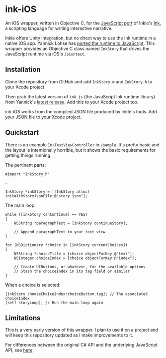 # ink-iOS

An iOS wrapper, written in Objective C, for the [JavaScript port](https://github.com/y-lohse/inkjs) of Inkle's [Ink](https://github.com/inkle/ink), a scripting language for writing interactive narrative.

Inkle offers Unity integration, but no direct way to use the Ink runtime in a native iOS app. Yannick Lohse has [ported the runtime to JavaScript](https://github.com/y-lohse/inkjs). This wrapper provides an Objective C class named `InkStory` that drives the JavaScript runtime via iOS's `JSContext`.

## Installation

Clone the repository from GitHub and add `InkStory.m` and `InkStory.h` to your Xcode project.

Then grab the latest version of `ink.js` (the JavaScript Ink runtime library) from Yannick's [latest release](https://github.com/y-lohse/inkjs/releases). Add this to your Xcode project too.

ink-iOS works from the compiled JSON file produced by Inkle's tools. Add your JSON file to your Xcode project.

## Quickstart

There is an example `InkTestViewController` in `/sample`. It's pretty basic and the layout is intentionally horrible, but it shows the basic requirements for getting things running.

The pertinent parts:

```
#import "InkStory.h"

…

InkStory *inkStory = [[InkStory alloc] initWithStoryJsonFile:@"story.json"];
```

The main loop:

```
while ([inkStory canContinue] == YES)
{
    NSString *paragraphText = [inkStory continueStory];

    // Append paragraphText to your text view
}

for (NSDictionary *choice in [inkStory currentChoices])
{
    NSString *choiceTitle = [choice objectForKey:@"text"];
    NSInteger choiceIndex = [choice objectForKey:@"index"];

    // Create UIButtons, or whatever, for the available options
    // Stash the choiceIndex in its tag field or similar 
}
```

When a choice is selected:

```
[inkStory chooseChoiceIndex:choiceButton.tag]; // The associated choiceIndex
[self storyLoop]; // Run the main loop again
```

## Limitations

This is a very early version of this wrapper. I plan to use it on a project and will keep this repository updated as I make improvements to it.

For differences between the original C# API and the underlying JavaScript API, see [here](https://github.com/y-lohse/inkjs#differences-with-the-c-api).